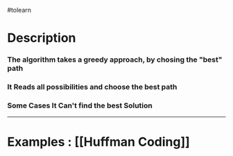 #tolearn 

# Description

###  The algorithm takes a greedy approach, by chosing the "best" path

### It Reads all possibilities and choose the best path

### Some Cases It Can't find the best Solution

---

# Examples : [[Huffman Coding]]

